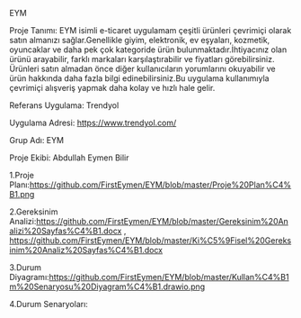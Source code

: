 EYM

Proje Tanımı: EYM isimli e-ticaret uygulamam çeşitli ürünleri çevrimiçi olarak satın almanızı sağlar.Genellikle giyim, elektronik, ev eşyaları, kozmetik, oyuncaklar ve daha pek çok kategoride ürün bulunmaktadır.İhtiyacınız olan ürünü arayabilir, farklı markaları karşılaştırabilir ve fiyatları görebilirsiniz. Ürünleri satın almadan önce diğer kullanıcıların yorumlarını okuyabilir ve ürün hakkında daha fazla bilgi edinebilirsiniz.Bu uygulama kullanımıyla çevrimiçi alışveriş yapmak daha kolay ve hızlı hale gelir.

Referans Uygulama: Trendyol

Uygulama Adresi: https://www.trendyol.com/

Grup Adı: EYM

Proje Ekibi: Abdullah Eymen Bilir

1.Proje Planı:https://github.com/FirstEymen/EYM/blob/master/Proje%20Plan%C4%B1.png

2.Gereksinim Analizi:https://github.com/FirstEymen/EYM/blob/master/Gereksinim%20Analizi%20Sayfas%C4%B1.docx , 
    https://github.com/FirstEymen/EYM/blob/master/Ki%C5%9Fisel%20Gereksinim%20Analiz%20Sayfas%C4%B1.docx

3.Durum Diyagramı:https://github.com/FirstEymen/EYM/blob/master/Kullan%C4%B1m%20Senaryosu%20Diyagram%C4%B1.drawio.png

4.Durum Senaryoları:
